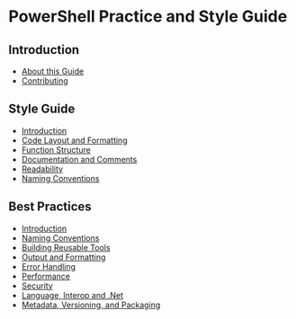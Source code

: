 PowerShell Practice and Style Guide
===================================

## Introduction
* [About this Guide](README.md)
* [Contributing](CONTRIBUTING.md)

## Style Guide

* [Introduction](Style-Guide/Introduction.md)
* [Code Layout and Formatting](Style-Guide/Code-Layout-and-Formatting.md)
* [Function Structure](Style-Guide/Function-Structure.md)
* [Documentation and Comments](Style-Guide/Documentation-and-Comments.md)
* [Readability](Style-Guide/Readability.md)
* [Naming Conventions](Style-Guide/Naming-Conventions.md)

## Best Practices

* [Introduction](Best-Practices/Introduction.md)
* [Naming Conventions](Best-Practices/Naming-Conventions.md)
* [Building Reusable Tools](Best-Practices/Building-Reusable-Tools.md)
* [Output and Formatting](Best-Practices/Output-and-Formatting.md)
* [Error Handling](Best-Practices/Error-Handling.md)
* [Performance](Best-Practices/Performance.md)
* [Security](Best-Practices/Security.md)
* [Language, Interop and .Net](Best-Practices/Language-Interop-and-.Net.md)
* [Metadata, Versioning, and Packaging](Best-Practices/Metadata-Versioning-and-Packaging.md)
